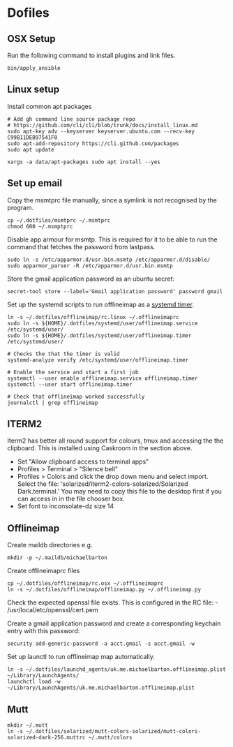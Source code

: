 # Dofiles

## OSX Setup

Run the following command to install plugins and link files.

    bin/apply_ansible

## Linux setup

Install common apt packages

    # Add gh command line source package repo
    # https://github.com/cli/cli/blob/trunk/docs/install_linux.md
    sudo apt-key adv --keyserver keyserver.ubuntu.com --recv-key C99B11DEB97541F0
    sudo apt-add-repository https://cli.github.com/packages
    sudo apt update

    xargs -a data/apt-packages sudo apt install --yes

## Set up email

Copy the msmtprc file manually, since a symlink is not recognised by the
program.

    cp ~/.dotfiles/msmtprc ~/.msmtprc
    chmod 600 ~/.msmptprc

Disable app armour for msmtp. This is required for it to be able to run the
command that fetches the password from lastpass.

    sudo ln -s /etc/apparmor.d/usr.bin.msmtp /etc/apparmor.d/disable/
    sudo apparmor_parser -R /etc/apparmor.d/usr.bin.msmtp

Store the gmail application password as an ubuntu secret:

    secret-tool store --label='Gmail application password' password gmail

Set up the systemd scripts to run offlineimap as a [systemd timer][].

    ln -s ~/.dotfiles/offlineimap/rc.linux ~/.offlineimaprc
    sudo ln -s ${HOME}/.dotfiles/systemd/user/offlineimap.service /etc/systemd/user/
    sudo ln -s ${HOME}/.dotfiles/systemd/user/offlineimap.timer /etc/systemd/user/

    # Checks the that the timer is valid
    systemd-analyze verify /etc/systemd/user/offlineimap.timer

    # Enable the service and start a first job
    systemctl --user enable offlineimap.service offlineimap.timer
    systemctl --user start offlineimap.timer

    # Check that offlineimap worked successfully
    journalctl | grep offlineimap

[systemd timer]: https://aishpant.dev/blog/mailing-lists/

## ITERM2

Iterm2 has better all round support for colours, tmux and accessing the the clipboard. This is installed using Caskroom in the section above.

  * Set "Allow clipboard access to terminal apps"
  * Profiles > Terminal > "Silence bell"
  * Profiles > Colors and click the drop down menu and select import. Select
    the file: 'solarized/iterm2-colors-solarized/Solarized Dark.terminal.' You
    may need to copy this file to the desktop first if you can access in in the
    file chooser box.
  * Set font to inconsolate-dz size 14


## Offlineimap

Create maildb directories e.g.

    mkdir -p ~/.maildb/michaelbarton

Create offlineimaprc files

    cp ~/.dotfiles/offlineimap/rc.osx ~/.offlineimaprc
    ln -s ~/.dotfiles/offlineimap/offlineimap.py ~/.offlineimap.py

Check the expected openssl file exists. This is configured in the RC file:
    - /usr/local/etc/openssl/cert.pem

Create a gmail application password and create a corresponding keychain entry with
this password:

    security add-generic-password -a acct.gmail -s acct.gmail -w

Set up launctl to run offlineimap map automatically.

    ln -s ~/.dotfiles/launchd_agents/uk.me.michaelbarton.offlineimap.plist ~/Library/LaunchAgents/
    launchctl load -w ~/Library/LaunchAgents/uk.me.michaelbarton.offlineimap.plist

## Mutt

    mkdir ~/.mutt
    ln -s ~/.dotfiles/solarized/mutt-colors-solarized/mutt-colors-solarized-dark-256.muttrc ~/.mutt/colors
